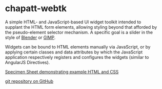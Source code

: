 # chapatt-webtk
A simple HTML- and JavaScript-based UI widget toolkit intended to supplant the HTML form elements, allowing styling beyond that afforded by the pseudo-element selector mechanism. A specific goal is a slider in the style of [Blender](https://blender.org) or [GIMP](https://gimp.org).

Widgets can be bound to HTML elements manually via JavaScript, or by applying certain classes and data attributes by which the JavaScript application respectively registers and configures the widgets (similar to AngularJS Directives).

[Specimen Sheet demonstrating example HTML and CSS](https://chapatt.github.io/chapatt-webtk/specimen_sheet.html "Specimen Sheet")

[git repository on GitHub](https://github.com/chapatt/chapatt-webtk/ "GitHub")
